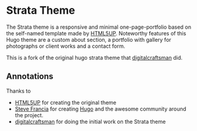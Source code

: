 # Strata Theme

The Strata theme is a responsive and minimal one-page-portfolio based on the self-named template made by [HTML5UP](//html5up.net/). Noteworthy features of this Hugo theme are a custom about section, a portfolio with gallery for photographs or client works and a contact form.

This is a fork of the original hugo strata theme that [digitalcraftsman](//github.com/digitalcraftsman) did.

## Annotations

Thanks to

- [HTML5UP](//html5up.net/) for creating the original theme
- [Steve Francia](//github.com/spf13) for creating [Hugo](//gohugo.io) and the awesome community around the project.
- [digitalcraftsman](//github.com/digitalcraftsman) for doing the initial work on the Strata theme